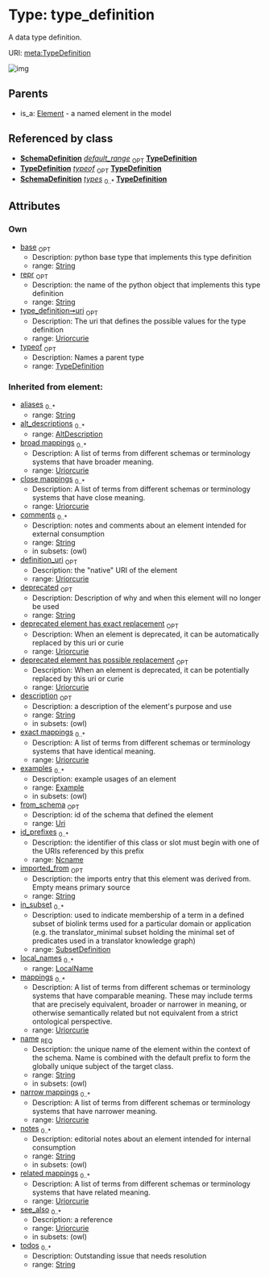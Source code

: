 
# Type: type_definition


A data type definition.

URI: [meta:TypeDefinition](https://w3id.org/biolink/biolinkml/meta/TypeDefinition)


![img](http://yuml.me/diagram/nofunky;dir:TB/class/[TypeDefinition]<typeof%200..1-%20[TypeDefinition&#124;base:string%20%3F;uri:uriorcurie%20%3F;repr:string%20%3F;id_prefixes(i):ncname%20*;name(i):string;definition_uri(i):uriorcurie%20%3F;aliases(i):string%20*;mappings(i):uriorcurie%20*;description(i):string%20%3F;deprecated(i):string%20%3F;todos(i):string%20*;notes(i):string%20*;comments(i):string%20*;from_schema(i):uri%20%3F;imported_from(i):string%20%3F;see_also(i):uriorcurie%20*;exact_mappings(i):uriorcurie%20*;close_mappings(i):uriorcurie%20*;related_mappings(i):uriorcurie%20*;narrow_mappings(i):uriorcurie%20*;broad_mappings(i):uriorcurie%20*;deprecated_element_has_exact_replacement(i):uriorcurie%20%3F;deprecated_element_has_possible_replacement(i):uriorcurie%20%3F],[SchemaDefinition]-%20default_range%200..1>[TypeDefinition],[SchemaDefinition]++-%20types%200..*>[TypeDefinition],[Element]^-[TypeDefinition],[SubsetDefinition],[SchemaDefinition],[LocalName],[Extension],[Example],[Element],[Annotation],[AltDescription])

## Parents

 *  is_a: [Element](Element.md) - a named element in the model

## Referenced by class

 *  **[SchemaDefinition](SchemaDefinition.md)** *[default_range](default_range.md)*  <sub>OPT</sub>  **[TypeDefinition](TypeDefinition.md)**
 *  **[TypeDefinition](TypeDefinition.md)** *[typeof](typeof.md)*  <sub>OPT</sub>  **[TypeDefinition](TypeDefinition.md)**
 *  **[SchemaDefinition](SchemaDefinition.md)** *[types](types.md)*  <sub>0..*</sub>  **[TypeDefinition](TypeDefinition.md)**

## Attributes


### Own

 * [base](base.md)  <sub>OPT</sub>
    * Description: python base type that implements this type definition
    * range: [String](types/String.md)
 * [repr](repr.md)  <sub>OPT</sub>
    * Description: the name of the python object that implements this type definition
    * range: [String](types/String.md)
 * [type_definition➞uri](type_uri.md)  <sub>OPT</sub>
    * Description: The uri that defines the possible values for the type definition
    * range: [Uriorcurie](types/Uriorcurie.md)
 * [typeof](typeof.md)  <sub>OPT</sub>
    * Description: Names a parent type
    * range: [TypeDefinition](TypeDefinition.md)

### Inherited from element:

 * [aliases](aliases.md)  <sub>0..*</sub>
    * range: [String](types/String.md)
 * [alt_descriptions](alt_descriptions.md)  <sub>0..*</sub>
    * range: [AltDescription](AltDescription.md)
 * [broad mappings](broad_mappings.md)  <sub>0..*</sub>
    * Description: A list of terms from different schemas or terminology systems that have broader meaning.
    * range: [Uriorcurie](types/Uriorcurie.md)
 * [close mappings](close_mappings.md)  <sub>0..*</sub>
    * Description: A list of terms from different schemas or terminology systems that have close meaning.
    * range: [Uriorcurie](types/Uriorcurie.md)
 * [comments](comments.md)  <sub>0..*</sub>
    * Description: notes and comments about an element intended for external consumption
    * range: [String](types/String.md)
    * in subsets: (owl)
 * [definition_uri](definition_uri.md)  <sub>OPT</sub>
    * Description: the "native" URI of the element
    * range: [Uriorcurie](types/Uriorcurie.md)
 * [deprecated](deprecated.md)  <sub>OPT</sub>
    * Description: Description of why and when this element will no longer be used
    * range: [String](types/String.md)
 * [deprecated element has exact replacement](deprecated_element_has_exact_replacement.md)  <sub>OPT</sub>
    * Description: When an element is deprecated, it can be automatically replaced by this uri or curie
    * range: [Uriorcurie](types/Uriorcurie.md)
 * [deprecated element has possible replacement](deprecated_element_has_possible_replacement.md)  <sub>OPT</sub>
    * Description: When an element is deprecated, it can be potentially replaced by this uri or curie
    * range: [Uriorcurie](types/Uriorcurie.md)
 * [description](description.md)  <sub>OPT</sub>
    * Description: a description of the element's purpose and use
    * range: [String](types/String.md)
    * in subsets: (owl)
 * [exact mappings](exact_mappings.md)  <sub>0..*</sub>
    * Description: A list of terms from different schemas or terminology systems that have identical meaning.
    * range: [Uriorcurie](types/Uriorcurie.md)
 * [examples](examples.md)  <sub>0..*</sub>
    * Description: example usages of an element
    * range: [Example](Example.md)
    * in subsets: (owl)
 * [from_schema](from_schema.md)  <sub>OPT</sub>
    * Description: id of the schema that defined the element
    * range: [Uri](types/Uri.md)
 * [id_prefixes](id_prefixes.md)  <sub>0..*</sub>
    * Description: the identifier of this class or slot must begin with one of the URIs referenced by this prefix
    * range: [Ncname](types/Ncname.md)
 * [imported_from](imported_from.md)  <sub>OPT</sub>
    * Description: the imports entry that this element was derived from.  Empty means primary source
    * range: [String](types/String.md)
 * [in_subset](in_subset.md)  <sub>0..*</sub>
    * Description: used to indicate membership of a term in a defined subset of biolink terms used for a particular domain or application (e.g. the translator_minimal subset holding the minimal set of predicates used in a translator knowledge graph)
    * range: [SubsetDefinition](SubsetDefinition.md)
 * [local_names](local_names.md)  <sub>0..*</sub>
    * range: [LocalName](LocalName.md)
 * [mappings](mappings.md)  <sub>0..*</sub>
    * Description: A list of terms from different schemas or terminology systems that have comparable meaning. These may include terms that are precisely equivalent, broader or narrower in meaning, or otherwise semantically related but not equivalent from a strict ontological perspective.
    * range: [Uriorcurie](types/Uriorcurie.md)
 * [name](name.md)  <sub>REQ</sub>
    * Description: the unique name of the element within the context of the schema.  Name is combined with the default prefix to form the globally unique subject of the target class.
    * range: [String](types/String.md)
    * in subsets: (owl)
 * [narrow mappings](narrow_mappings.md)  <sub>0..*</sub>
    * Description: A list of terms from different schemas or terminology systems that have narrower meaning.
    * range: [Uriorcurie](types/Uriorcurie.md)
 * [notes](notes.md)  <sub>0..*</sub>
    * Description: editorial notes about an element intended for internal consumption
    * range: [String](types/String.md)
    * in subsets: (owl)
 * [related mappings](related_mappings.md)  <sub>0..*</sub>
    * Description: A list of terms from different schemas or terminology systems that have related meaning.
    * range: [Uriorcurie](types/Uriorcurie.md)
 * [see_also](see_also.md)  <sub>0..*</sub>
    * Description: a reference
    * range: [Uriorcurie](types/Uriorcurie.md)
    * in subsets: (owl)
 * [todos](todos.md)  <sub>0..*</sub>
    * Description: Outstanding issue that needs resolution
    * range: [String](types/String.md)
